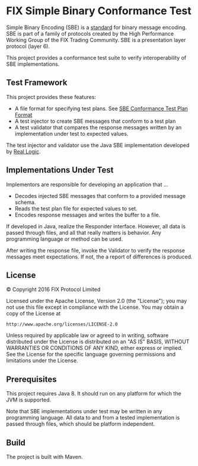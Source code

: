 # FIX Simple Binary Conformance Test

Simple Binary Encoding (SBE) is a [standard](https://github.com/FIXTradingCommunity/fix-simple-binary-encoding) for binary message encoding. SBE is part of a family of protocols created by the High Performance Working Group of the FIX Trading Community. SBE is a presentation layer protocol (layer 6). 

This project provides a conformance test suite to verify interoperability of SBE implementations.

## Test Framework
This project provides these features:
* A file format for specifying test plans. See [SBE Conformance Test Plan Format](TestPlanFormat.md)
* A test injector to create SBE messages that conform to a test plan
* A test validator that compares the response messages written by an implementation under test to expected values.

The test injector and validator use the Java SBE implementation developed by [Real Logic](https://github.com/real-logic/simple-binary-encoding).


## Implementations Under Test
Implementors are responsible for developing an application that ...
* Decodes injected SBE messages that conform to a provided message schema.
* Reads the test plan file for expected values to set.
* Encodes response messages and writes the buffer to a file.

If developed in Java, realize the Responder interface. However, all data is passed through files, and all that really matters is behavior. Any programming language or method can be used. 

After writing the response file, invoke the Validator to verify the response messages meet expectations. If not, the a report of differences is produced.

## License
© Copyright 2016 FIX Protocol Limited

Licensed under the Apache License, Version 2.0 (the "License");
you may not use this file except in compliance with the License.
You may obtain a copy of the License at

    http://www.apache.org/licenses/LICENSE-2.0

Unless required by applicable law or agreed to in writing, software
distributed under the License is distributed on an "AS IS" BASIS,
WITHOUT WARRANTIES OR CONDITIONS OF ANY KIND, either express or implied.
See the License for the specific language governing permissions and
limitations under the License.

## Prerequisites
This project requires Java 8. It should run on any platform for which the JVM is supported. 

Note that SBE implementations under test may be written in any programming language. All data to and from a tested implementation is passed through files, which should be platform independent.

## Build
The project is built with Maven. 

